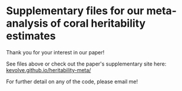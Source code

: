 # Supplementary files for our meta-analysis of coral heritability estimates

Thank you for your interest in our paper!

See files above or check out the paper's supplementary site here:
[kevolve.github.io/heritability-meta/](https://kevolve.github.io/heritability-meta/)

For further detail on any of the code, please email me!

